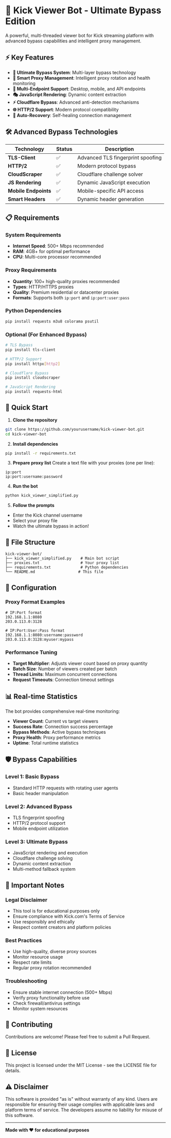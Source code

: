 # 🚀 Kick Viewer Bot - Ultimate Bypass Edition

A powerful, multi-threaded viewer bot for Kick streaming platform with advanced bypass capabilities and intelligent proxy management.

## ⚡ Key Features

- **🔐 Ultimate Bypass System**: Multi-layer bypass technology
- **🧠 Smart Proxy Management**: Intelligent proxy rotation and health monitoring
- **📱 Multi-Endpoint Support**: Desktop, mobile, and API endpoints
- **🎭 JavaScript Rendering**: Dynamic content extraction
- **⚡ Cloudflare Bypass**: Advanced anti-detection mechanisms
- **🌐 HTTP/2 Support**: Modern protocol compatibility
- **🔄 Auto-Recovery**: Self-healing connection management

## 🛠️ Advanced Bypass Technologies

| Technology | Status | Description |
|------------|---------|-------------|
| **TLS-Client** | ✅ | Advanced TLS fingerprint spoofing |
| **HTTP/2** | ✅ | Modern protocol bypass |
| **CloudScraper** | ✅ | Cloudflare challenge solver |
| **JS Rendering** | ✅ | Dynamic JavaScript execution |
| **Mobile Endpoints** | ✅ | Mobile-specific API access |
| **Smart Headers** | ✅ | Dynamic header generation |

## 📋 Requirements

### System Requirements
- **Internet Speed**: 500+ Mbps recommended
- **RAM**: 4GB+ for optimal performance
- **CPU**: Multi-core processor recommended

### Proxy Requirements
- **Quantity**: 100+ high-quality proxies recommended
- **Types**: HTTP/HTTPS proxies
- **Quality**: Premium residential or datacenter proxies
- **Formats**: Supports both `ip:port` and `ip:port:user:pass`

### Python Dependencies
```bash
pip install requests m3u8 colorama psutil
```

### Optional (For Enhanced Bypass)
```bash
# TLS Bypass
pip install tls-client

# HTTP/2 Support  
pip install httpx[http2]

# Cloudflare Bypass
pip install cloudscraper

# JavaScript Rendering
pip install requests-html
```

## 🚀 Quick Start

1. **Clone the repository**
```bash
git clone https://github.com/yourusername/kick-viewer-bot.git
cd kick-viewer-bot
```

2. **Install dependencies**
```bash
pip install -r requirements.txt
```

3. **Prepare proxy list**
Create a text file with your proxies (one per line):
```
ip:port
ip:port:username:password
```

4. **Run the bot**
```bash
python kick_viewer_simplified.py
```

5. **Follow the prompts**
- Enter the Kick channel username
- Select your proxy file
- Watch the ultimate bypass in action!

## 📁 File Structure

```
kick-viewer-bot/
├── kick_viewer_simplified.py    # Main bot script
├── proxies.txt                  # Your proxy list
├── requirements.txt             # Python dependencies
└── README.md                   # This file
```

## 🔧 Configuration

### Proxy Format Examples
```
# IP:Port format
192.168.1.1:8080
203.0.113.0:3128

# IP:Port:User:Pass format
192.168.1.1:8080:username:password
203.0.113.0:3128:myuser:mypass
```

### Performance Tuning
- **Target Multiplier**: Adjusts viewer count based on proxy quantity
- **Batch Size**: Number of viewers created per batch
- **Thread Limits**: Maximum concurrent connections
- **Request Timeouts**: Connection timeout settings

## 📊 Real-time Statistics

The bot provides comprehensive real-time monitoring:

- **Viewer Count**: Current vs target viewers
- **Success Rate**: Connection success percentage
- **Bypass Methods**: Active bypass techniques
- **Proxy Health**: Proxy performance metrics
- **Uptime**: Total runtime statistics

## 🛡️ Bypass Capabilities

### Level 1: Basic Bypass
- Standard HTTP requests with rotating user agents
- Basic header manipulation

### Level 2: Advanced Bypass
- TLS fingerprint spoofing
- HTTP/2 protocol support
- Mobile endpoint utilization

### Level 3: Ultimate Bypass
- JavaScript rendering and execution
- Cloudflare challenge solving
- Dynamic content extraction
- Multi-method fallback system

## 🚨 Important Notes

### Legal Disclaimer
- This tool is for educational purposes only
- Ensure compliance with Kick.com's Terms of Service
- Use responsibly and ethically
- Respect content creators and platform policies

### Best Practices
- Use high-quality, diverse proxy sources
- Monitor resource usage
- Respect rate limits
- Regular proxy rotation recommended

### Troubleshooting
- Ensure stable internet connection (500+ Mbps)
- Verify proxy functionality before use
- Check firewall/antivirus settings
- Monitor system resources

## 🤝 Contributing

Contributions are welcome! Please feel free to submit a Pull Request.

## 📄 License

This project is licensed under the MIT License - see the LICENSE file for details.

## ⚠️ Disclaimer

This software is provided "as is" without warranty of any kind. Users are responsible for ensuring their usage complies with applicable laws and platform terms of service. The developers assume no liability for misuse of this software.

---

**Made with ❤️ for educational purposes**